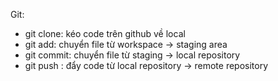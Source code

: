 Git:

-   git clone: kéo code trên github về local
-   git add: chuyển file từ workspace -> staging area
-   git commit: chuyển file từ staging -> local repository
-   git push : đẩy code từ local repository -> remote repository

